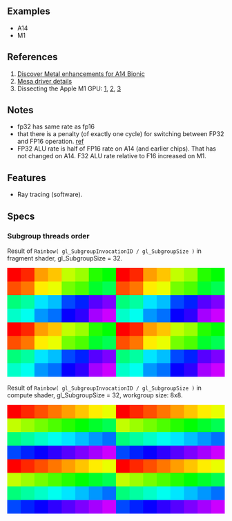 
## Examples

* A14
* M1


## References

1. [Discover Metal enhancements for A14 Bionic](https://developer.apple.com/videos/play/tech-talks/10858/)
2. [Mesa driver details](https://docs.mesa3d.org/drivers/asahi.html)
3. Dissecting the Apple M1 GPU: [1](https://rosenzweig.io/blog/asahi-gpu-part-1.html), [2](https://rosenzweig.io/blog/asahi-gpu-part-2.html), [3](https://rosenzweig.io/blog/asahi-gpu-part-3.html)

## Notes

* fp32 has same rate as fp16
* that there is a penalty (of exactly one cycle) for switching between FP32 and FP16 operation. [ref](https://www.realworldtech.com/forum/?threadid=197759&curpostid=197855)
* FP32 ALU rate is half of FP16 rate on A14 (and earlier chips). That has not changed on A14. F32 ALU rate relative to F16 increased on M1.


## Features

* Ray tracing (software).

## Specs


### Subgroup threads order

Result of `Rainbow( gl_SubgroupInvocationID / gl_SubgroupSize )` in fragment shader, gl_SubgroupSize = 32.

![](../img/graphics-subgroups/mac-m1.png)

Result of `Rainbow( gl_SubgroupInvocationID / gl_SubgroupSize )` in compute shader, gl_SubgroupSize = 32, workgroup size: 8x8.

![](../img/compute-subgroups/mac-m1.png)
